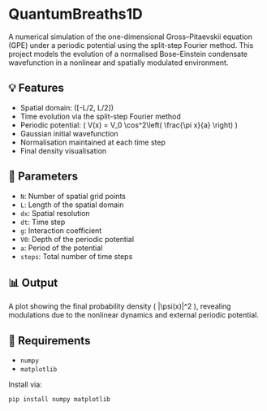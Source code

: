 # QuantumBreaths1D

A numerical simulation of the one-dimensional Gross–Pitaevskii equation (GPE) under a periodic potential using the split-step Fourier method. This project models the evolution of a normalised Bose–Einstein condensate wavefunction in a nonlinear and spatially modulated environment.

## 💡 Features

- Spatial domain: \([-L/2, L/2]\)
- Time evolution via the split-step Fourier method
- Periodic potential: \( V(x) = V_0 \cos^2\left( \frac{\pi x}{a} \right) \)
- Gaussian initial wavefunction
- Normalisation maintained at each time step
- Final density visualisation

## 🧮 Parameters

- `N`: Number of spatial grid points
- `L`: Length of the spatial domain
- `dx`: Spatial resolution
- `dt`: Time step
- `g`: Interaction coefficient
- `V0`: Depth of the periodic potential
- `a`: Period of the potential
- `steps`: Total number of time steps

## 📊 Output

A plot showing the final probability density \( |\psi(x)|^2 \), revealing modulations due to the nonlinear dynamics and external periodic potential.

## 📁 Requirements

- `numpy`
- `matplotlib`

Install via:
```bash
pip install numpy matplotlib
